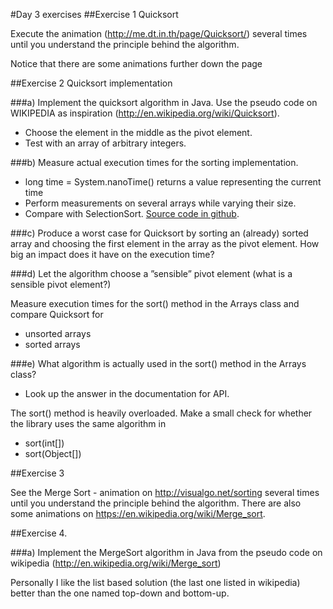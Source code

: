 #Day 3 exercises
##Exercise 1 Quicksort 

Execute the animation (http://me.dt.in.th/page/Quicksort/)
several times until you understand the principle behind the algorithm.

Notice that there are some animations further down the page

##Exercise 2 Quicksort implementation

###a)
Implement the quicksort algorithm in Java. Use the pseudo code on WIKIPEDIA as inspiration (http://en.wikipedia.org/wiki/Quicksort).

* Choose the element in the middle as the pivot element. 
* Test with an array of arbitrary integers.


###b) 
Measure actual execution times for the sorting implementation.

* long time = System.nanoTime() returns a value representing the current time
* Perform measurements on several arrays while varying their size.
* Compare with SelectionSort. [Source code in github](SelectionSort.java).

###c)
Produce a worst case for Quicksort by sorting an (already) sorted array and choosing the first element in the array as the pivot element.
How big an impact does it have on the execution time? 

###d)
Let the algorithm choose a ”sensible” pivot element (what is a sensible pivot element?)

Measure execution times for the sort() method in the Arrays class and compare Quicksort for

* unsorted arrays
* sorted arrays

###e)
What algorithm is actually used in the sort() method in the Arrays class?

* Look up the answer in the documentation for API.

The sort() method is heavily overloaded. Make a small check for whether the library uses the same algorithm in

*	sort(int[])   
*	sort(Object[]) 

##Exercise 3

See the Merge Sort - animation on <http://visualgo.net/sorting> several times until you understand the principle behind the algorithm. There are also some animations on <https://en.wikipedia.org/wiki/Merge_sort>.



##Exercise 4.

###a)
Implement the MergeSort algorithm in Java from the pseudo code on wikipedia   (<http://en.wikipedia.org/wiki/Merge_sort>)

Personally I like the list based solution (the last one listed in wikipedia) better than the one named top-down and bottom-up.







